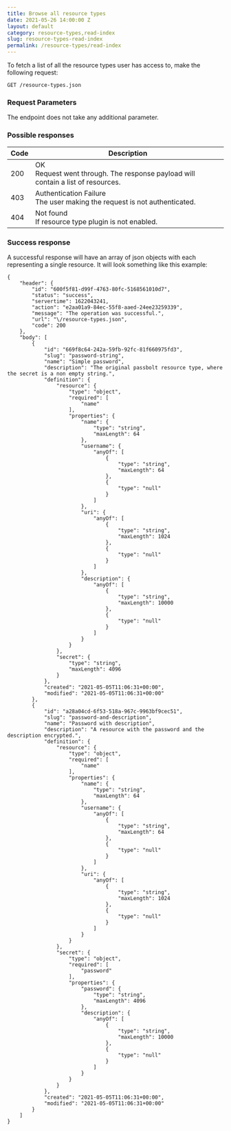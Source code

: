 ```yaml
---
title: Browse all resource types
date: 2021-05-26 14:00:00 Z
layout: default
category: resource-types,read-index
slug: resource-types-read-index
permalink: /resource-types/read-index
---
```


To fetch a list of all the resource types user has access to, make the following request:
```
GET /resource-types.json
```

### Request Parameters

The endpoint does not take any additional parameter.

### Possible responses

<table class="table-parameters">
    <thead>
        <tr>
            <th>Code</th>
            <th>Description</th>
        </tr>
    </thead>
    <tbody>
        <tr>
            <td>200</td>
            <td>OK<br/>
            Request went through. The response payload will contain a list of resources.</td>
        </tr>
        <tr>
            <td>403</td>
            <td>Authentication Failure<br/>
            The user making the request is not authenticated.</td>
        </tr>
        <tr>
            <td>404</td>
            <td>Not found<br/>
            If resource type plugin is not enabled.</td>
        </tr>
    </tbody>
</table>

### Success response
A successful response will have an array of json objects with each representing a single resource. It will look something like this example:

```
{
    "header": {
        "id": "600f5f81-d99f-4763-80fc-5168561010d7",
        "status": "success",
        "servertime": 1622043241,
        "action": "e2aa01a9-84ec-55f8-aaed-24ee23259339",
        "message": "The operation was successful.",
        "url": "\/resource-types.json",
        "code": 200
    },
    "body": [
        {
            "id": "669f8c64-242a-59fb-92fc-81f660975fd3",
            "slug": "password-string",
            "name": "Simple password",
            "description": "The original passbolt resource type, where the secret is a non empty string.",
            "definition": {
                "resource": {
                    "type": "object",
                    "required": [
                        "name"
                    ],
                    "properties": {
                        "name": {
                            "type": "string",
                            "maxLength": 64
                        },
                        "username": {
                            "anyOf": [
                                {
                                    "type": "string",
                                    "maxLength": 64
                                },
                                {
                                    "type": "null"
                                }
                            ]
                        },
                        "uri": {
                            "anyOf": [
                                {
                                    "type": "string",
                                    "maxLength": 1024
                                },
                                {
                                    "type": "null"
                                }
                            ]
                        },
                        "description": {
                            "anyOf": [
                                {
                                    "type": "string",
                                    "maxLength": 10000
                                },
                                {
                                    "type": "null"
                                }
                            ]
                        }
                    }
                },
                "secret": {
                    "type": "string",
                    "maxLength": 4096
                }
            },
            "created": "2021-05-05T11:06:31+00:00",
            "modified": "2021-05-05T11:06:31+00:00"
        },
        {
            "id": "a28a04cd-6f53-518a-967c-9963bf9cec51",
            "slug": "password-and-description",
            "name": "Password with description",
            "description": "A resource with the password and the description encrypted.",
            "definition": {
                "resource": {
                    "type": "object",
                    "required": [
                        "name"
                    ],
                    "properties": {
                        "name": {
                            "type": "string",
                            "maxLength": 64
                        },
                        "username": {
                            "anyOf": [
                                {
                                    "type": "string",
                                    "maxLength": 64
                                },
                                {
                                    "type": "null"
                                }
                            ]
                        },
                        "uri": {
                            "anyOf": [
                                {
                                    "type": "string",
                                    "maxLength": 1024
                                },
                                {
                                    "type": "null"
                                }
                            ]
                        }
                    }
                },
                "secret": {
                    "type": "object",
                    "required": [
                        "password"
                    ],
                    "properties": {
                        "password": {
                            "type": "string",
                            "maxLength": 4096
                        },
                        "description": {
                            "anyOf": [
                                {
                                    "type": "string",
                                    "maxLength": 10000
                                },
                                {
                                    "type": "null"
                                }
                            ]
                        }
                    }
                }
            },
            "created": "2021-05-05T11:06:31+00:00",
            "modified": "2021-05-05T11:06:31+00:00"
        }
    ]
}
```
